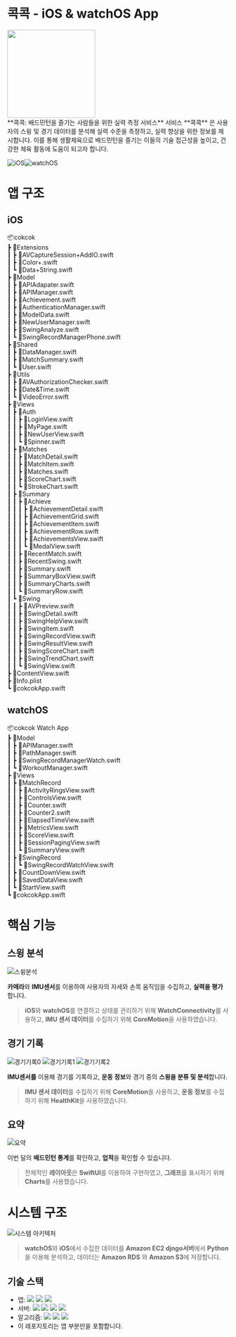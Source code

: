 # 콕콕 - iOS & watchOS App
<div class="sc-dkPuFg biAZGa"><img width="200px" src="https://github.com/wldnd9904/Cokcok/blob/main/page/images/logo_large.png?raw=true"></div>
**콕콕: 배드민턴을 즐기는 사람들을 위한 실력 측정 서비스**
서비스 **콕콕** 은 사용자의 스윙 및 경기 데이터를 분석해 실력 수준을 측정하고, 실력 향상을 위한 정보를 제시합니다. 이를 통해 생활체육으로 배드민턴을 즐기는 이들의 기술 접근성을 높이고, 건강한 체육 활동에 도움이 되고자 합니다.

![iOS](https://github.com/wldnd9904/Cokcok/blob/main/page/images/iOS.png?raw=true)![watchOS](https://github.com/wldnd9904/Cokcok/blob/main/page/images/watchOS.png?raw=true)

# 앱 구조
## iOS
📦cokcok  
 ┣ 📂Extensions  
 ┃ ┣ 📜AVCaptureSession+AddIO.swift  
 ┃ ┣ 📜Color+.swift  
 ┃ ┗ 📜Data+String.swift  
 ┣ 📂Model  
 ┃ ┣ 📜APIAdapater.swift  
 ┃ ┣ 📜APIManager.swift  
 ┃ ┣ 📜Achievement.swift  
 ┃ ┣ 📜AuthenticationManager.swift  
 ┃ ┣ 📜ModelData.swift  
 ┃ ┣ 📜NewUserManager.swift  
 ┃ ┣ 📜SwingAnalyze.swift  
 ┃ ┗ 📜SwingRecordManagerPhone.swift  
 ┣ 📂Shared  
 ┃ ┣ 📜DataManager.swift  
 ┃ ┣ 📜MatchSummary.swift  
 ┃ ┗ 📜User.swift  
 ┣ 📂Utils  
 ┃ ┣ 📜AVAuthorizationChecker.swift  
 ┃ ┣ 📜Date&Time.swift  
 ┃ ┗ 📜VideoError.swift  
 ┣ 📂Views  
 ┃ ┣ 📂Auth  
 ┃ ┃ ┣ 📜LoginView.swift  
 ┃ ┃ ┣ 📜MyPage.swift  
 ┃ ┃ ┣ 📜NewUserView.swift  
 ┃ ┃ ┗ 📜Spinner.swift  
 ┃ ┣ 📂Matches  
 ┃ ┃ ┣ 📜MatchDetail.swift  
 ┃ ┃ ┣ 📜MatchItem.swift  
 ┃ ┃ ┣ 📜Matches.swift  
 ┃ ┃ ┣ 📜ScoreChart.swift  
 ┃ ┃ ┗ 📜StrokeChart.swift  
 ┃ ┣ 📂Summary  
 ┃ ┃ ┣ 📂Achieve  
 ┃ ┃ ┃ ┣ 📜AchievementDetail.swift  
 ┃ ┃ ┃ ┣ 📜AchievementGrid.swift  
 ┃ ┃ ┃ ┣ 📜AchievementItem.swift  
 ┃ ┃ ┃ ┣ 📜AchievementRow.swift  
 ┃ ┃ ┃ ┣ 📜AchievementsView.swift  
 ┃ ┃ ┃ ┗ 📜MedalView.swift  
 ┃ ┃ ┣ 📜RecentMatch.swift  
 ┃ ┃ ┣ 📜RecentSwing.swift  
 ┃ ┃ ┣ 📜Summary.swift  
 ┃ ┃ ┣ 📜SummaryBoxView.swift  
 ┃ ┃ ┣ 📜SummaryCharts.swift  
 ┃ ┃ ┗ 📜SummaryRow.swift  
 ┃ ┗ 📂Swing  
 ┃ ┃ ┣ 📜AVPreview.swift  
 ┃ ┃ ┣ 📜SwingDetail.swift  
 ┃ ┃ ┣ 📜SwingHelpView.swift  
 ┃ ┃ ┣ 📜SwingItem.swift  
 ┃ ┃ ┣ 📜SwingRecordView.swift  
 ┃ ┃ ┣ 📜SwingResultView.swift  
 ┃ ┃ ┣ 📜SwingScoreChart.swift  
 ┃ ┃ ┣ 📜SwingTrendChart.swift  
 ┃ ┃ ┗ 📜SwingView.swift  
 ┣ 📜ContentView.swift  
 ┣ 📜Info.plist  
 ┗ 📜cokcokApp.swift  
 
## watchOS
📦cokcok Watch App  
 ┣ 📂Model  
 ┃ ┣ 📜APIManager.swift  
 ┃ ┣ 📜PathManager.swift  
 ┃ ┣ 📜SwingRecordManagerWatch.swift  
 ┃ ┗ 📜WorkoutManager.swift  
 ┣ 📂Views  
 ┃ ┣ 📂MatchRecord  
 ┃ ┃ ┣ 📜ActivityRingsView.swift  
 ┃ ┃ ┣ 📜ControlsView.swift  
 ┃ ┃ ┣ 📜Counter.swift  
 ┃ ┃ ┣ 📜Counter2.swift  
 ┃ ┃ ┣ 📜ElapsedTimeView.swift  
 ┃ ┃ ┣ 📜MetricsView.swift  
 ┃ ┃ ┣ 📜ScoreView.swift  
 ┃ ┃ ┣ 📜SessionPagingView.swift  
 ┃ ┃ ┗ 📜SummaryView.swift  
 ┃ ┣ 📂SwingRecord  
 ┃ ┃ ┗ 📜SwingRecordWatchView.swift  
 ┃ ┣ 📜CountDownView.swift  
 ┃ ┣ 📜SavedDataView.swift  
 ┃ ┗ 📜StartView.swift  
 ┗ 📜cokcokApp.swift
# 핵심 기능
## 스윙 분석
![스윙분석](https://github.com/wldnd9904/Cokcok/assets/74809873/b621c17b-3466-47d1-a58e-2f731f999309)

**카메라**와 **IMU센서**를 이용하여 사용자의 자세와 손목 움직임을 수집하고, **실력을 평가**합니다.
> **iOS**와 **watchOS**를 연결하고 상태를 관리하기 위해 **WatchConnectivity**를 사용하고, **IMU 센서 데이터**를 수집하기 위해 **CoreMotion**을 사용하였습니다.
## 경기 기록
![경기기록0](https://github.com/wldnd9904/Cokcok/assets/74809873/cc08a58b-b863-43f9-a8a7-4dc83963b8fa)
![경기기록1](https://github.com/wldnd9904/Cokcok/assets/74809873/7ba0d3e6-973a-4da2-abce-87686a48cc5b)
![경기기록2](https://github.com/wldnd9904/Cokcok/assets/74809873/f41b2929-1e82-491d-aad3-a602c23bd432)

**IMU센서를** 이용해 경기를 기록하고, **운동 정보**와 경기 중의 **스윙을 분류 및 분석**합니다.
> **IMU 센서 데이터**를 수집하기 위해 **CoreMotion**을 사용하고, **운동 정보**를 수집하기 위해 **HealthKit**을 사용하였습니다.
## 요약
![요약](https://github.com/wldnd9904/Cokcok/assets/74809873/9918e8d3-a1b7-42c6-b16d-7e3e897446e9)

이번 달의 **배드민턴 통계**를 확인하고, **업적**을 확인할 수 있습니다.
> 전체적인 **레이아웃**은 **SwiftUI**를 이용하여 구현하였고, **그래프**를 표시하기 위해 **Charts**를 사용했습니다.

# 시스템 구조

![시스템 아키텍처](https://github.com/wldnd9904/Cokcok/blob/main/page/images/architecture.png?raw=true)
> **watchOS**와 **iOS**에서 수집한 데이터를 **Amazon EC2 djngo서버**에서 **Python**을 이용해 분석하고, 데이터는 **Amazon RDS** 와 **Amazon S3**에 저장합니다.
## 기술 스택

- 앱: <img src="https://img.shields.io/badge/iOS-000000?style=flat&amp;logo=ios&amp;logoColor=white"> <img src="https://img.shields.io/badge/watchOS-000000?style=flat&amp;logo=ios&amp;logoColor=white"> <img src="https://img.shields.io/badge/Swift-F05138?style=flat&amp;logo=swift&amp;logoColor=white">
- 서버: <img src="https://img.shields.io/badge/django-092E20?style=flat&amp;logo=django&amp;logoColor=white"> <img src="https://img.shields.io/badge/Amazon%20EC2-FF9900?style=flat&amp;logo=amazon%20ec2&amp;logoColor=white"> <img src="https://img.shields.io/badge/Amazon%20S3-569A31?style=flat&amp;logo=amazon%20s3&amp;logoColor=white"> <img src="https://img.shields.io/badge/Amazon%20RDS-527FFF?style=flat&amp;logo=amazon%20rds&amp;logoColor=white">
- 알고리즘: <img src="https://img.shields.io/badge/scikitlearn-F7931E?style=flat&amp;logo=scikit-learn&amp;logoColor=white"> <img src="https://img.shields.io/badge/pandas-150458?style=flat&amp;logo=pandas&amp;logoColor=white"> <img src="https://img.shields.io/badge/MoveNet-FF6F00?style=flat&amp;logo=tenserflow&amp;logoColor=white">
- 이 레포지토리는 앱 부분만을 포함합니다.
